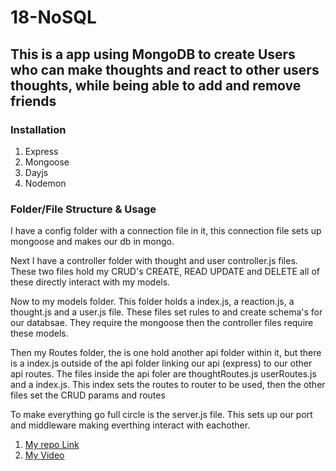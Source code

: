 # 18-NoSQL

## This is a app using MongoDB to create Users who can make thoughts and react to other users thoughts, while being able to add and remove friends 

### Installation 
1. Express
2. Mongoose
3. Dayjs
4. Nodemon


### Folder/File Structure & Usage

I have a config folder 
with a connection file in it, this connection file sets up mongoose and makes our db in mongo.

Next I have a controller folder with thought and user controller.js files. These two files hold my CRUD's CREATE, READ UPDATE and DELETE all of these directly interact with my models.

Now to my models folder. This folder holds a index.js, a reaction.js, a thought.js and a user.js file. These files set rules to and create schema's for our databsae. They require the mongoose then the controller files require these models.

Then my Routes folder, the is one hold another api folder within it, but there is a index.js outside of the api folder linking our api (express) to our other api routes. The files inside the api foler are thoughtRoutes.js userRoutes.js and a index.js. This index sets the routes to router to be used, then the other files set the CRUD params and routes 

To make everything go full circle is the server.js file. This sets up our port and middleware making everthing interact with eachother.


1. [My repo Link](https://github.com/bmallar/NoSQL-SoicalNetwork)
2. [My Video](https://drive.google.com/file/d/17026bXLTgbhoTFT18LG7CLRG9cO054y8/view)